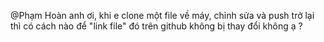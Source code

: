@Phạm Hoàn anh ơi, khi e clone một file về máy, chỉnh sửa và push trở lại thì có cách nào để "link file" đó trên github không bị thay đổi không ạ ?
